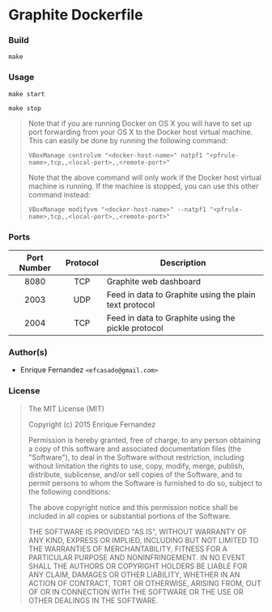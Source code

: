 Graphite Dockerfile
===================


### Build

```
make
```


### Usage

```
make start
```

```
make stop
```

> Note that if you are running Docker on OS X you will have to set up
> port forwarding from your OS X to the Docker host virtual machine.
> This can easily be done by running the following command:
>
> ```
> VBoxManage controlvm "<docker-host-name>" natpf1 "<pfrule-name>,tcp,,<local-port>,,<remote-port>"
> ```
>
> Note that the above command will only work if the Docker host
> virtual machine is running. If the machine is stopped, you can use
> this other command instead:
>
> ```
> VBoxManage modifyvm "<docker-host-name>" --natpf1 "<pfrule-name>,tcp,,<local-port>,,<remote-port>"
> ```


### Ports

| Port Number | Protocol | Description                                                   |
|:-----------:|:--------:|---------------------------------------------------------------|
| 8080        | TCP      | Graphite web dashboard                                        |
| 2003        | UDP      | Feed in data to Graphite using the plain text protocol        |
| 2004        | TCP      | Feed in data to Graphite using the pickle protocol            |


### Author(s)

- Enrique Fernandez `<efcasado@gmail.com>`


### License

> The MIT License (MIT)
>
> Copyright (c) 2015 Enrique Fernandez
>
> Permission is hereby granted, free of charge, to any person obtaining a copy
> of this software and associated documentation files (the "Software"), to deal
> in the Software without restriction, including without limitation the rights
> to use, copy, modify, merge, publish, distribute, sublicense, and/or sell
> copies of the Software, and to permit persons to whom the Software is
> furnished to do so, subject to the following conditions:
>
> The above copyright notice and this permission notice shall be included in
> all copies or substantial portions of the Software.
>
> THE SOFTWARE IS PROVIDED "AS IS", WITHOUT WARRANTY OF ANY KIND, EXPRESS OR
> IMPLIED, INCLUDING BUT NOT LIMITED TO THE WARRANTIES OF MERCHANTABILITY,
> FITNESS FOR A PARTICULAR PURPOSE AND NONINFRINGEMENT. IN NO EVENT SHALL THE
> AUTHORS OR COPYRIGHT HOLDERS BE LIABLE FOR ANY CLAIM, DAMAGES OR OTHER
> LIABILITY, WHETHER IN AN ACTION OF CONTRACT, TORT OR OTHERWISE, ARISING FROM,
> OUT OF OR IN CONNECTION WITH THE SOFTWARE OR THE USE OR OTHER DEALINGS IN
> THE SOFTWARE.